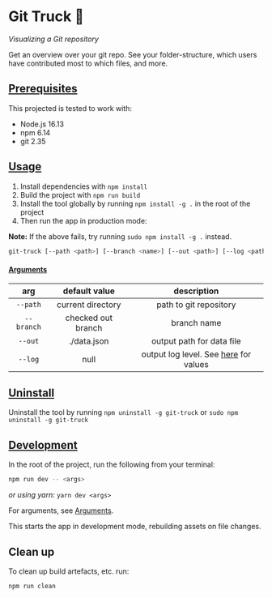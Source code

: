# Git Truck 🚛

_Visualizing a Git repository_

Get an overview over your git repo. See your folder-structure, which users have contributed most to which files, and more.

## [Prerequisites](#prerequisites)

This projected is tested to work with:

- Node.js 16.13
- npm 6.14
- git 2.35

## [Usage](#usage)

1. Install dependencies with `npm install`
2. Build the project with `npm run build`
3. Install the tool globally by running `npm install -g .` in the root of the project
3. Then run the app in production mode:

**Note:** If the above fails, try running `sudo npm install -g .` instead.

```sh
git-truck [--path <path>] [--branch <name>] [--out <path>] [--log <path>]
```

#### [Arguments](#arguments)

|    arg     |   default value    |                               description                               |
| :--------: | :----------------: | :---------------------------------------------------------------------: |
|  `--path`  | current directory  |                         path to git repository                          |
| `--branch` | checked out branch |                               branch name                               |
|  `--out`   |    ./data.json     |                        output path for data file                        |
|  `--log`   |        null        | output log level. See [here](./app/parser/src/log.server.ts) for values |

## [Uninstall](#uninstall)
Uninstall the tool by running `npm uninstall -g git-truck` or `sudo npm uninstall -g git-truck`

## [Development](#development)

In the root of the project, run the following from your terminal:

```sh
npm run dev -- <args>
```

_or using yarn:_ `yarn dev <args>`

For arguments, see [Arguments](#arguments).

This starts the app in development mode, rebuilding assets on file changes.

## Clean up

To clean up build artefacts, etc. run:

```
npm run clean
```
